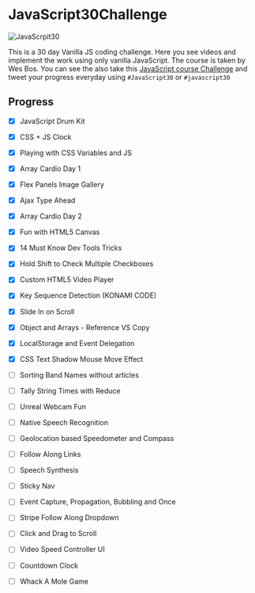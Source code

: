 # JavaScript30Challenge

![JavaScrpit30](https://res.cloudinary.com/wesbos/image/fetch/w_700,q_auto,f_auto/https://courses.wesbos.com/images/JS3-social-share.png)

This is a 30 day Vanilla JS coding challenge. Here you see videos and implement the work using only vanilla JavaScript. The course is taken by Wes Bos. You can see the also take this [JavaScript course Challenge](https://javascript30.com/) and tweet your progress everyday using `#JavaScript30` or `#javascript30`

## Progress
* [x] JavaScript Drum Kit
* [x] CSS + JS Clock
* [x] Playing with CSS Variables and JS
* [x] Array Cardio Day 1
* [x] Flex Panels Image Gallery
* [x] Ajax Type Ahead
* [x] Array Cardio Day 2
* [x] Fun with HTML5 Canvas
* [x] 14 Must Know Dev Tools Tricks
* [x] Hold Shift to Check Multiple Checkboxes
* [x] Custom HTML5 Video Player
* [x] Key Sequence Detection (KONAMI CODE)
* [x] Slide In on Scroll
* [x] Object and Arrays - Reference VS Copy
* [x] LocalStorage and Event Delegation
* [x] CSS Text Shadow Mouse Move Effect
* [ ] Sorting Band Names without articles
* [ ] Tally String Times with Reduce
* [ ] Unreal Webcam Fun
* [ ] Native Speech Recognition
* [ ] Geolocation based Speedometer and Compass
* [ ] Follow Along Links
* [ ] Speech Synthesis
* [ ] Sticky Nav
* [ ] Event Capture, Propagation, Bubbling and Once
* [ ] Stripe Follow Along Dropdown
* [ ] Click and Drag to Scroll
* [ ] Video Speed Controller UI
* [ ] Countdown Clock
* [ ] Whack A Mole Game

